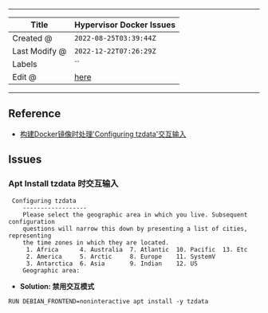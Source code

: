 -----

| Title         | Hypervisor Docker Issues                             |
| ------------- | ---------------------------------------------------- |
| Created @     | `2022-08-25T03:39:44Z`                               |
| Last Modify @ | `2022-12-22T07:26:29Z`                               |
| Labels        | \`\`                                                 |
| Edit @        | [here](https://github.com/junxnone/xwiki/issues/149) |

-----

## Reference

  - [构建Docker镜像时处理'Configuring
    tzdata'交互输入](https://blog.csdn.net/jiangjiang_jian/article/details/100731400)

## Issues

### Apt Install tzdata 时交互输入

``` 
 Configuring tzdata
    ------------------
    Please select the geographic area in which you live. Subsequent configuration
    questions will narrow this down by presenting a list of cities, representing
    the time zones in which they are located.
     1. Africa      4. Australia  7. Atlantic  10. Pacific  13. Etc
     2. America     5. Arctic     8. Europe    11. SystemV
     3. Antarctica  6. Asia       9. Indian    12. US
    Geographic area:
```

  - **Solution: 禁用交互模式**

<!-- end list -->

    RUN DEBIAN_FRONTEND=noninteractive apt install -y tzdata
